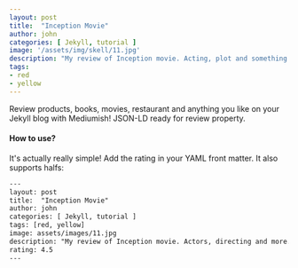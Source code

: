 ```yaml
---
layout: post
title:  "Inception Movie"
author: john
categories: [ Jekyll, tutorial ]
image: '/assets/img/skell/11.jpg'
description: "My review of Inception movie. Acting, plot and something else in this short description."
tags:
- red
- yellow
---
```


Review products, books, movies, restaurant and anything you like on your Jekyll blog with Mediumish! JSON-LD ready for review property.

#### How to use?

It's actually really simple! Add the rating in your YAML front matter. It also supports halfs:

```html
---
layout: post
title:  "Inception Movie"
author: john
categories: [ Jekyll, tutorial ]
tags: [red, yellow]
image: assets/images/11.jpg
description: "My review of Inception movie. Actors, directing and more."
rating: 4.5
---
```

